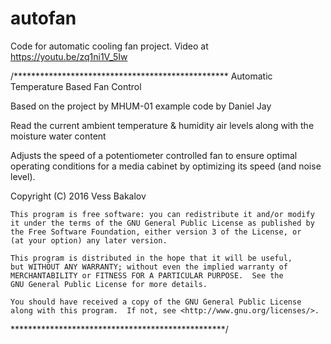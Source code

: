 # autofan
Code for automatic cooling fan project.  Video at https://youtu.be/zq1ni1V_5Iw

/*************************************************
Automatic Temperature Based Fan Control

Based on the project by MHUM-01 example code by Daniel Jay

Read the current ambient temperature & humidity
air levels along with the moisture water content

Adjusts the speed of a potentiometer controlled fan to ensure
optimal operating conditions for a media cabinet by optimizing
its speed (and noise level).

   Copyright (C) 2016  Vess Bakalov

    This program is free software: you can redistribute it and/or modify
    it under the terms of the GNU General Public License as published by
    the Free Software Foundation, either version 3 of the License, or
    (at your option) any later version.

    This program is distributed in the hope that it will be useful,
    but WITHOUT ANY WARRANTY; without even the implied warranty of
    MERCHANTABILITY or FITNESS FOR A PARTICULAR PURPOSE.  See the
    GNU General Public License for more details.

    You should have received a copy of the GNU General Public License
    along with this program.  If not, see <http://www.gnu.org/licenses/>.

*************************************************/

